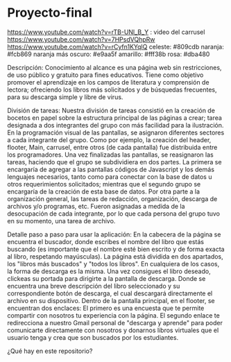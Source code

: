 # Proyecto-final
https://www.youtube.com/watch?v=rTB-UNl_B_Y :   video del carrusel
https://www.youtube.com/watch?v=7HPsdVQhpRw
https://www.youtube.com/watch?v=rCyfn1KYqlQ
celeste: #809cdb
naranja: #fcb869 naranja más oscuro: #e9aa5f
amarillo: #fff38b
rosa: #dba480


Descripción:
Conocimiento al alcance es una página web sin restricciones, de uso público y gratuito para fines educativos. Tiene como objetivo promover el aprendizaje en los campos de literatura y comprensión de lectora; ofreciendo los libros más solicitados y de búsquedas frecuentes, para su descarga simple y libre de virus.


División de tareas:
Nuestra división de tareas consistió en la creación de bocetos en papel sobre la estructura principal de las páginas a crear; tarea designada a dos integrantes del grupo con más facilidad para la ilustración.  
En la programación visual de las pantallas, se asignaron diferentes sectores a cada integrante del grupo. Como por ejemplo, la creación del header, flooter, Main, carrusel, entre otros (de cada pantalla) fue distribuida entre los programadores. 
Una vez finalizadas las pantallas, se reasignaron las tareas, haciendo que el grupo se subdividiera en dos partes. La primera se encargaría de agregar a las pantallas códigos de Javascript y los demás lenguajes necesarios, tanto como para conectar con la base de datos u otros requerimientos solicitados; mientras que el segundo grupo se encargaría de la creación de esta base de datos. 
Por otra parte a la organización general, las tareas de redacción, organización, descarga de archivos y/o programas, etc. Fueron asignadas a medida de la desocupación de cada integrante, por lo que cada persona del grupo tuvo en su momento, una tarea de archivo.


Detalle paso a paso para usar la aplicación:
En la cabecera de la página se encuentra el buscador, donde escribes el nombre del libro que estás buscando (es importante que el nombre esté bien escrito y de forma exacta al libro, respetando mayúsculas).
La página está dividida en dos apartados, los "libros más buscados" y "todos los libros". En cualquiera de los casos, la forma de descarga es la misma. Una vez consigues el libro deseado, clickeas su portada para dirigirte a la pantalla de descarga. Donde se encuentra una breve descripción del libro seleccionado y su correspondiente botón de descarga, el cual descargará directamente el archivo en su dispositivo. 
Dentro de la pantalla principal, en el flooter, se encuentran dos enclaces: 
El primero es una encuesta que te permite compartir con nosotros tu experiencia con la página.
El segundo enlace te redirecciona a nuestro Gmail personal de "descarga y aprende" para poder comunicarte directamente con nosotros y donarnos libros virtuales que el usuario tenga y crea que son buscados por los estudiantes.

¿Qué hay en este repositorio?
